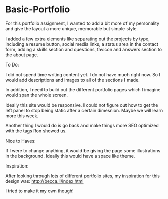 # Basic-Portfolio

For this portfolio assignment, I wanted to add a bit more of my personality and give the layout a more unique, memorable but simple style.

I added a few extra elements like separating out the projects by type, including a resume button, social media links, a status area in the contact form, adding a skills section and questions, favicon and answers section to the about page.

To Do:

I did not spend time writing content yet. I do not have much right now. So I would add descriptions and images to all of the sections I made.

In addition, I need to build out the different portfolio pages which I imagine would span the whole screen.

Ideally this site would be responsive. I could not figure out how to get the left panel to stop being static after a certain dimesnion. Maybe we will learn more this week.

Another thing I would do is go back and make things more SEO optimized with the tags Ron showed us.

Nice to Haves:

If I were to change anything, it would be giving the page some illustrations in the background. Ideally this would have a space like theme.

Inspiration:

After looking through lots of different portfolio sites, my inspiration for this design was: http://becca.li/index.html

I tried to make it my own though!